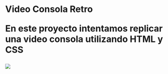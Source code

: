 <h1>Video Consola Retro</>
<p>En este proyecto intentamos replicar una video consola utilizando HTML y CSS </p> 
<img src="(https://user-images.githubusercontent.com/122813777/213931060-c0c3a10c-81b3-4af0-afa5-7bbe9d5f54bd.jpg)">
